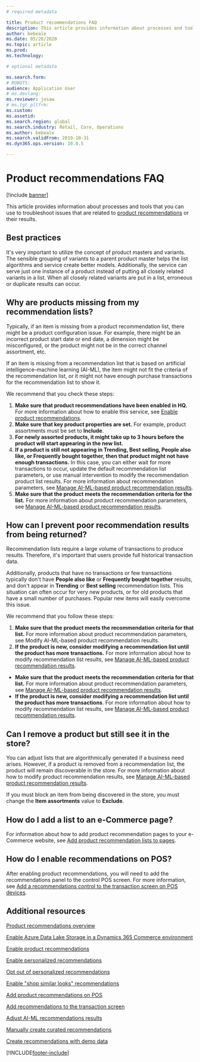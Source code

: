 ```yaml
---
# required metadata

title: Product recommendations FAQ
description: This article provides information about processes and tools that you can use to troubleshoot issues that are related to product recommendations or their results.
author: bebeale
ms.date: 05/26/2020
ms.topic: article
ms.prod: 
ms.technology: 

# optional metadata

ms.search.form: 
# ROBOTS: 
audience: Application User
# ms.devlang: 
ms.reviewer: josaw
# ms.tgt_pltfrm: 
ms.custom: 
ms.assetid: 
ms.search.region: global
ms.search.industry: Retail, Core, Operations
ms.author: bebeale
ms.search.validFrom: 2019-10-31
ms.dyn365.ops.version: 10.0.5

---
```


# Product recommendations FAQ


[!include [banner](includes/banner.md)]

This article provides information about processes and tools that you can use to troubleshoot issues that are related to [product recommendations](product-recommendations.md) or their results.

## Best practices
It's very important to utilize the concept of product masters and variants. The sensible grouping of variants to a parent product master helps the list algorithms and service create better models. Additionally, the service can serve just one instance of a product instead of putting all closely related variants in a list. When all closely related variants are put in a list, erroneous or duplicate results can occur.

## Why are products missing from my recommendation lists?

Typically, if an item is missing from a product recommendation list, there might be a product configuration issue. For example, there might be an incorrect product start date or end date, a dimension might be misconfigured, or the product might not be in the correct channel assortment, etc.

If an item is missing from a recommendation list that is based on artificial intelligence-machine learning (AI-ML), the item might not fit the criteria of the recommendation list, or it might not have enough purchase transactions for the recommendation list to show it.

We recommend that you check these steps:
1. **Make sure that product recommendations have been enabled in HQ.** For more information about how to enable this service, see [Enable product recommendations](enable-product-recommendations.md).
1. **Make sure that key product properties are set.** For example, product assortments must be set to **Include**.
1. **For newly assorted products, it might take up to 3 hours before the product will start appearing in the new list.**
1. **If a product is still not appearing in Trending, Best selling, People also like, or Frequently bought together, then that product might not have enough transactions.** In this case, you can either wait for more transactions to occur, update the default recommendation list parameters, or use manual intervention to modify the recommendation product list results. For more information about recommendation parameters, see [Manage AI-ML-based product recommendation results](modify-product-recommendation-results.md).
1. **Make sure that the product meets the recommendation criteria for the list.** For more information about product recommendation parameters, see [Manage AI-ML-based product recommendation results](modify-product-recommendation-results.md).

## How can I prevent poor recommendation results from being returned?

Recommendation lists require a large volume of transactions to produce results. Therefore, it's important that users provide full historical transaction data.

Additionally, products that have no transactions or few transactions typically don't have **People also like** or **Frequently bought together** results, and don't appear in **Trending** or **Best selling** recommendation lists. This situation can often occur for very new products, or for old products that have a small number of purchases. Popular new items will easily overcome this issue.

We recommend that you follow these steps:
1. **Make sure that the product meets the recommendation criteria for that list.** For more information about product recommendation parameters, see Modify AI-ML-based product recommendation results.
1. **If the product is new, consider modifying a recommendation list until the product has more transactions.** For more information about how to modify recommendation list results, see [Manage AI-ML-based product recommendation results](modify-product-recommendation-results.md).


- **Make sure that the product meets the recommendation criteria for that list.** For more information about product recommendation parameters, see [Manage AI-ML-based product recommendation results](modify-product-recommendation-results.md).
- **If the product is new, consider modifying a recommendation list until the product has more transactions**. For more information about how to modify recommendation list results, see [Manage AI-ML-based product recommendation results](modify-product-recommendation-results.md).

## Can I remove a product but still see it in the store?

You can adjust lists that are algorithmically generated if a business need arises. However, if a product is removed from a recommendation list, the product will remain discoverable in the store. For more information about how to modify product recommendation results, see [Manage AI-ML-based product recommendation results](modify-product-recommendation-results.md).

If you must block an item from being discovered in the store, you must change the **Item assortments** value to **Exclude**.

## How do I add a list to an e-Commerce page?

For information about how to add product recommendation pages to your e-Commerce website, see [Add product recommendation lists to pages](./product-recommendations.md).

## How do I enable recommendations on POS?

After enabling product recommendations, you will need to add the recommendations panel to the control POS screen. For more information, see [Add a recommendations control to the transaction screen on POS devices](add-recommendations-control-pos-screen.md).

## Additional resources

[Product recommendations overview](product-recommendations.md)

[Enable Azure Data Lake Storage in a Dynamics 365 Commerce environment](enable-adls-environment.md)

[Enable product recommendations](enable-product-recommendations.md)

[Enable personalized recommendations](personalized-recommendations.md)

[Opt out of personalized recommendations](opt-out-personalization.md)

[Enable "shop similar looks" recommendations](shop-similar-looks.md)

[Add product recommendations on POS](product.md)

[Add recommendations to the transaction screen](add-recommendations-control-pos-screen.md)

[Adjust AI-ML recommendations results](modify-product-recommendation-results.md)

[Manually create curated recommendations](create-editorial-recommendation-lists.md)

[Create recommendations with demo data](product-recommendations-demo-data.md)


[!INCLUDE[footer-include](../includes/footer-banner.md)]
